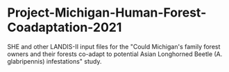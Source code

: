 # Project-Michigan-Human-Forest-Coadaptation-2021
SHE and other LANDIS-II input files for the "Could Michigan's family forest owners and their forests co-adapt to potential Asian Longhorned Beetle (A. glabripennis) infestations" study.

